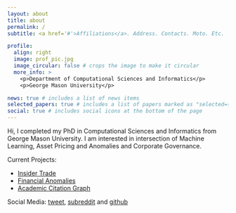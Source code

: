 ```yaml
---
layout: about
title: about
permalink: /
subtitle: <a href='#'>Affiliations</a>. Address. Contacts. Moto. Etc.

profile:
  align: right
  image: prof_pic.jpg
  image_circular: false # crops the image to make it circular
  more_info: >
    <p>Department of Computational Sciences and Informatics</p>
    <p>George Mason University</p>

news: true # includes a list of news items
selected_papers: true # includes a list of papers marked as "selected={true}"
social: true # includes social icons at the bottom of the page
---
```


Hi, I completed my PhD in Computational Sciences and Informatics from George Mason University. I am interested in intersection of Machine Learning, Asset Pricing and Anomalies and Corporate Governance.

Current Projects:
- [Insider Trade](https://github.com/krishpn/insidertrader.git)
- [Financial Anomalies](https://github.com/krishpn/financialanomalies)
- [Academic Citation Graph](https://github.com/krishpn/academic_graphs)



Social Media: [tweet](https://x.com/kneupane), [subreddit](https://www.reddit.com/user/okaychata/) and [github](https://github.com/krishpn)

<!-- Link to your social media connections, too. This theme is set up to use [Font Awesome icons](https://fontawesome.com/) and [Academicons](https://jpswalsh.github.io/academicons/) -->

